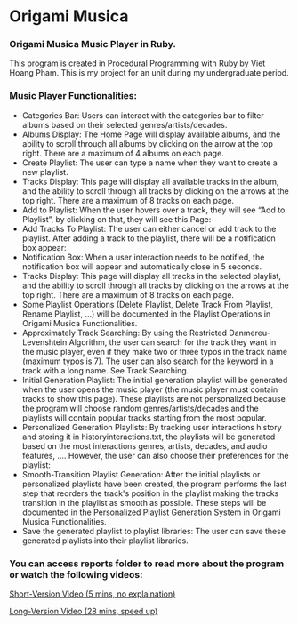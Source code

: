 # Origami Musica
### Origami Musica Music Player in Ruby.
This program is created in Procedural Programming with Ruby by Viet Hoang Pham. This is my project for an unit during my undergraduate period. 

### Music Player Functionalities:
-	Categories Bar: Users can interact with the categories bar to filter albums based on their selected genres/artists/decades.
-	Albums Display: The Home Page will display available albums, and the ability to scroll through all albums by clicking on the arrow at the top right. There are a maximum of 4 albums on each page.
-	Create Playlist: The user can type a name when they want to create a new playlist.
-	Tracks Display: This page will display all available tracks in the album, and the ability to scroll through all tracks by clicking on the arrows at the top right. There are a maximum of 8 tracks on each page.
-	Add to Playlist: When the user hovers over a track, they will see “Add to Playlist”, by clicking on that, they will see this Page:
-	Add Tracks To Playlist: The user can either cancel or add track to the playlist. After adding a track to the playlist, there will be a notification box appear:
-	Notification Box: When a user interaction needs to be notified, the notification box will appear and automatically close in 5 seconds.
-	Tracks Display: This page will display all tracks in the selected playlist, and the ability to scroll through all tracks by clicking on the arrows at the top right. There are a maximum of 8 tracks on each page.
-	Some Playlist Operations (Delete Playlist, Delete Track From Playlist, Rename Playlist, …) will be documented in the Playlist Operations in Origami Musica Functionalities.
-	Approximately Track Searching: By using the Restricted Danmereu-Levenshtein Algorithm, the user can search for the track they want in the music player, even if they make two or three typos in the track name (maximum typos is 7). The user can also search for the keyword in a track with a long name. See Track Searching.
-	Initial Generation Playlist: The initial generation playlist will be generated when the user opens the music player (the music player must contain tracks to show this page). These playlists are not personalized because the program will choose random genres/artists/decades and the playlists will contain popular tracks starting from the most popular.
-	Personalized Generation Playlists: By tracking user interactions history and storing it in historyinteractions.txt, the playlists will be generated based on the most interactions genres, artists, decades, and audio features, …. However, the user can also choose their preferences for the playlist: 
-	Smooth-Transition Playlist Generation: After the initial playlists or personalized playlists have been created, the program performs the last step that reorders the track's position in the playlist making the tracks transition in the playlist as smooth as possible. These steps will be documented in the Personalized Playlist Generation System in Origami Musica Functionalities.
-	Save the generated playlist to playlist libraries: The user can save these generated playlists into their playlist libraries.

### You can access reports folder to read more about the program or watch the following videos:
[Short-Version Video (5 mins, no explaination)](https://drive.google.com/file/d/18P8v_e14zT99Q7gjewNO5JHIDiBcdO9n/view?usp=drive_link)

[Long-Version Video (28 mins, speed up)](https://drive.google.com/file/d/1DnxV169BNHJivuwf03-nTw7p60VXRCmz/view?usp=drive_link)
